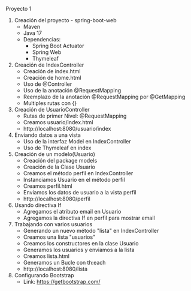 Proyecto 1

1. Creación del proyecto - spring-boot-web
   - Maven
   - Java 17
   - Dependencias:
     - Spring Boot Actuator
     - Spring Web
     - Thymeleaf
2. Creación de IndexController
   - Creación de index.html
   - Creación de home.html
   - Uso de @Controller
   - Uso de la anotación @RequestMapping
   - Reemplazo de la anotación @RequestMapping por @GetMapping
   - Multiples rutas con {}
3. Creación de UsuarioController
   - Rutas de primer Nivel: @RequestMapping
   - Creamos usuario/index.html
   - http://localhost:8080/usuario/index
4. Enviando datos a una vista
   - Uso de la interfaz Model en IndexController
   - Uso de Thymeleaf en index
5. Creación de un modelo(Usuario)
   - Creación del package models
   - Creación de la Clase Usuario
   - Creamos el método perfil en IndexController
   - Instanciamos Usuario en el método perfil
   - Creamos perfil.html
   - Enviamos los datos de usuario a la vista perfil
   - http://localhost:8080/perfil
6. Usando directiva If
   - Agregamos el atributo email en Usuario
   - Agregamos la directiva If en perfil para mostrar email
7. Trabajando con varios usuarios
   - Generando un nuevo método "lista" en IndexController
   - Creamos una lista "usuarios"
   - Creamos los constructores en la clase Usuario
   - Generamos los usuarios y enviamos a la lista
   - Creamos lista.html
   - Generamos un Bucle con th:each
   - http://localhost:8080/lista
8. Configurando Bootstrap
   - Link: https://getbootstrap.com/
